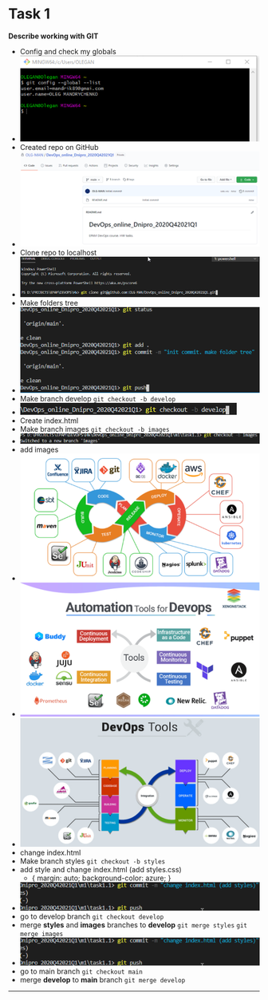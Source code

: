 # Task 1
**Describe  working with GIT**
- Config and check my globals
- ![](images/001.png)
- Created repo on GitHub 
- ![](images/002.png)
- Clone repo to localhost
- ![](images/003.png)
- Make folders tree
- ![](images/004.png)
- Make branch develop
`git checkout -b develop`
- ![](images/005.png)
- Create index.html
- Make branch images
`git checkout -b images`
- ![](images/006.png)
- add images 
- ![](images/img001.png)
- ![](images/img002.png)
- ![](images/img003.png)
- change index.html
- Make branch styles
`git checkout -b styles`
- add style and change index.html (add styles.css)
    * {
        margin: auto;
        background-color: azure;
    }
- ![](images/007.png)
- go to develop branch
`git checkout develop`
- merge **styles** and **images** branches to **develop**
`git merge styles`
`git merge images`
- ![](images/007.png)
- go to main branch
`git checkout main`
- merge **develop** to **main** branch
`git merge develop`
------------
